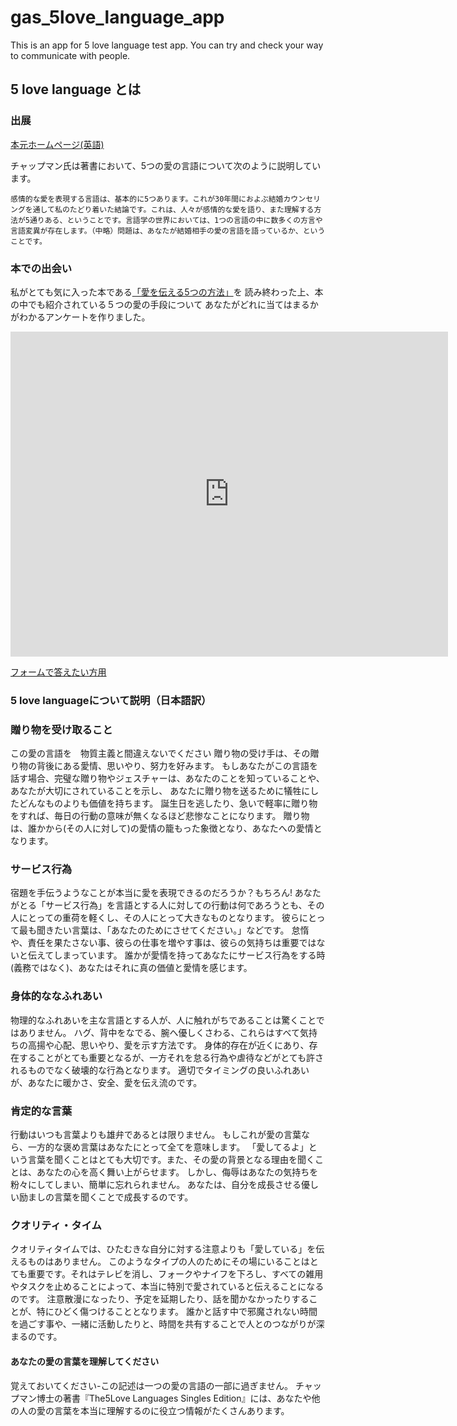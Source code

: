 # gas_5love_language_app
This is an app for 5 love language test app. You can try and check your way to communicate with people.

## 5 love language とは
### 出展
[本元ホームページ(英語)](https://www.5lovelanguages.com/)

チャップマン氏は著書において、5つの愛の言語について次のように説明しています。
```
感情的な愛を表現する言語は、基本的に5つあります。これが30年間におよぶ結婚カウンセリングを通して私のたどり着いた結論です。これは、人々が感情的な愛を語り、また理解する方法が5通りある、ということです。言語学の世界においては、1つの言語の中に数多くの方言や言語変異が存在します。（中略）問題は、あなたが結婚相手の愛の言語を語っているか、ということです。
```
### 本での出会い
私がとても気に入った本である[「愛を伝える5つの方法」](https://www.amazon.co.jp/%E6%84%9B%E3%82%92%E4%BC%9D%E3%81%88%E3%82%8B5%E3%81%A4%E3%81%AE%E6%96%B9%E6%B3%95-%E3%82%B2%E3%83%BC%E3%83%AA%E3%83%BC-%E3%83%81%E3%83%A3%E3%83%83%E3%83%97%E3%83%9E%E3%83%B3/dp/4264025656)を
読み終わった上、本の中でも紹介されている５つの愛の手段について
あなたがどれに当てはまるかがわかるアンケートを作りました。

<iframe src="https://docs.google.com/forms/d/e/1FAIpQLSdiMQs5493z7cEAIJysqDup4lXGbf-P4bfctavzoT1ECeraog/viewform?embedded=true" width="700" height="520" frameborder="0" marginheight="0" marginwidth="0">読み込んでいます…</iframe>

[フォームで答えたい方用](https://docs.google.com/forms/d/e/1FAIpQLSdiMQs5493z7cEAIJysqDup4lXGbf-P4bfctavzoT1ECeraog/viewform)

### 5 love languageについて説明（日本語訳）

### 贈り物を受け取ること
この愛の言語を　物質主義と間違えないでください
贈り物の受け手は、その贈り物の背後にある愛情、思いやり、努力を好みます。
もしあなたがこの言語を話す場合、完璧な贈り物やジェスチャーは、あなたのことを知っていることや、あなたが大切にされていることを示し、
あなたに贈り物を送るために犠牲にしたどんなものよりも価値を持ちます。
誕生日を逃したり、急いで軽率に贈り物をすれば、毎日の行動の意味が無くなるほど悲惨なことになります。
贈り物は、誰かから(その人に対して)の愛情の籠もった象徴となり、あなたへの愛情となります。

### サービス行為
宿題を手伝うようなことが本当に愛を表現できるのだろうか？もちろん!
あなたがとる「サービス行為」を言語とする人に対しての行動は何であろうとも、その人にとっての重荷を軽くし、その人にとって大きなものとなります。
彼らにとって最も聞きたい言葉は、「あなたのためにさせてください。」などです。
怠惰や、責任を果たさない事、彼らの仕事を増やす事は、彼らの気持ちは重要ではないと伝えてしまっています。
誰かが愛情を持ってあなたにサービス行為をする時(義務ではなく)、あなたはそれに真の価値と愛情を感じます。

### 身体的ななふれあい
物理的なふれあいを主な言語とする人が、人に触れがちであることは驚くことではありません。 
ハグ、背中をなでる、腕へ優しくさわる、これらはすべて気持ちの高揚や心配、思いやり、愛を示す方法です。
身体的存在が近くにあり、存在することがとても重要となるが、一方それを怠る行為や虐待などがとても許されるものでなく破壊的な行為となります。
適切でタイミングの良いふれあいが、あなたに暖かさ、安全、愛を伝え流のです。
 
### 肯定的な言葉
行動はいつも言葉よりも雄弁であるとは限りません。
もしこれが愛の言葉なら、一方的な褒め言葉はあなたにとって全てを意味します。
「愛してるよ」という言葉を聞くことはとても大切です。また、その愛の背景となる理由を聞くことは、あなたの心を高く舞い上がらせます。
しかし、侮辱はあなたの気持ちを粉々にしてしまい、簡単に忘れられません。
あなたは、自分を成長させる優しい励ましの言葉を聞くことで成長するのです。
 
### クオリティ・タイム
クオリティタイムでは、ひたむきな自分に対する注意よりも「愛している」を伝えるものはありません。
このようなタイプの人のためにその場にいることはとても重要です。それはテレビを消し、フォークやナイフを下ろし、すべての雑用やタスクを止めることによって、本当に特別で愛されていると伝えることになるのです。
注意散漫になったり、予定を延期したり、話を聞かなかったりすることが、特にひどく傷つけることとなります。
誰かと話す中で邪魔されない時間を過ごす事や、一緒に活動したりと、時間を共有することで人とのつながりが深まるのです。
#### あなたの愛の言葉を理解してください
 
覚えておいてください-この記述は一つの愛の言語の一部に過ぎません。
チャップマン博士の著書『The5Love Languages Singles Edition』には、あなたや他の人の愛の言葉を本当に理解するのに役立つ情報がたくさんあります。
